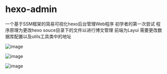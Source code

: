 # hexo-admin
一个基于SSM框架的简易可视化hexo后台管理Web程序
初学者的第一次尝试
程序原理为更改hexo souce目录下的文件以进行博文管理
前端为Layui
需要更改数据库配置以及utils工具类中的地址

![image](https://user-images.githubusercontent.com/69376042/160108913-cc7d473e-1f6a-4724-8bea-3da50f69e705.png)

![image](https://user-images.githubusercontent.com/69376042/160108977-5140e660-3cc8-4e9e-8ab3-ee289c3d6f56.png)

![image](https://user-images.githubusercontent.com/69376042/160109152-2a06e51a-f6fb-4362-ae7b-3d0711c067c4.png)


